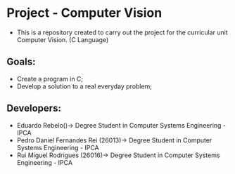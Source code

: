 # Project - Computer Vision
* This is a repository created to carry out the project for the curricular unit Computer Vision.  (C Language)

## Goals:
- Create a program in C;
- Develop a solution to a real everyday problem;

## Developers:
- Eduardo Rebelo()-> Degree Student in Computer Systems Engineering - IPCA
- Pedro Daniel Fernandes Rei (26013)-> Degree Student in Computer Systems Engineering - IPCA
- Rui Miguel Rodrigues (26016)-> Degree Student in Computer Systems Engineering - IPCA
